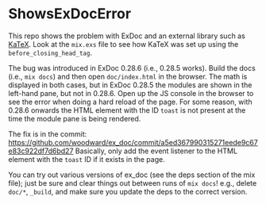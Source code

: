 # ShowsExDocError

This repo shows the problem with ExDoc and an external library such 
as [KaTeX](https://katex.org/). Look at the `mix.exs` file to see how
KaTeX was set up using the `before_closing_head_tag`.  

The bug was introduced in ExDoc 0.28.6 (i.e., 0.28.5 works). Build the docs 
(i.e., `mix docs`) and then open `doc/index.html` in the browser. The math is displayed in
both cases, but in ExDoc 0.28.5 the modules are shown in the left-hand pane, 
but not in 0.28.6. Open up the JS console in the browser to see the error
when doing a hard reload of the page. For some reason, with 0.28.6 onwards the 
HTML element with the ID `toast` is not present at the time the module pane is
being rendered.

The fix is in the commit:
https://github.com/woodward/ex_doc/commit/a5ed367990315271eede9c67e83c922df7d6bd27
Basically, only add the event listener to the HTML element with the `toast` ID if
it exists in the page.

You can try out various versions of ex_doc (see the deps section of the mix file); just
be sure and clear things out between runs of `mix docs`!  e.g., delete `doc/*`, `_build`, 
and make sure you update the deps to the correct version.